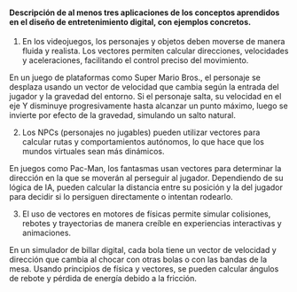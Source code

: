 #### Descripción de al menos tres aplicaciones de los conceptos aprendidos en el diseño de entretenimiento digital, con ejemplos concretos.

1. En los videojuegos, los personajes y objetos deben moverse de manera fluida y realista. Los vectores permiten calcular direcciones, velocidades y aceleraciones, facilitando el control preciso del movimiento.


En un juego de plataformas como Super Mario Bros., el personaje se desplaza usando un vector de velocidad que cambia según la entrada del jugador y la gravedad del entorno.
Si el personaje salta, su velocidad en el eje Y disminuye progresivamente hasta alcanzar un punto máximo, luego se invierte por efecto de la gravedad, simulando un salto natural.

2. Los NPCs (personajes no jugables) pueden utilizar vectores para calcular rutas y comportamientos autónomos, lo que hace que los mundos virtuales sean más dinámicos.


En juegos como Pac-Man, los fantasmas usan vectores para determinar la dirección en la que se moverán al perseguir al jugador. 
Dependiendo de su lógica de IA, pueden calcular la distancia entre su posición y la del jugador para decidir si lo persiguen directamente o intentan rodearlo.


3. El uso de vectores en motores de físicas permite simular colisiones, rebotes y trayectorias de manera creíble en experiencias interactivas y animaciones.


En un simulador de billar digital, cada bola tiene un vector de velocidad y dirección que cambia al chocar con otras bolas o con las bandas de la mesa. 
Usando principios de física y vectores, se pueden calcular ángulos de rebote y pérdida de energía debido a la fricción.
